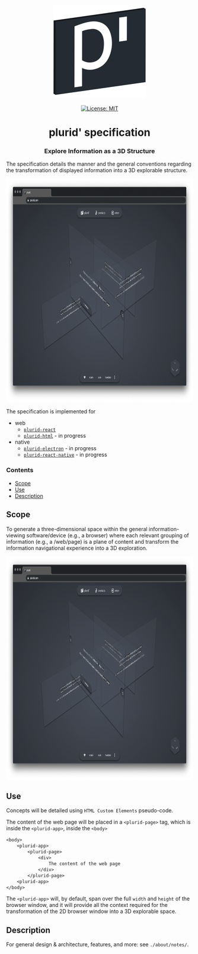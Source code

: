 <p align="center">
    <img src="https://raw.githubusercontent.com/plurid/plurid/master/about/identity/plurid-p-logo.png" height="250px">
    <br />
    <br />
    <a target="_blank" href="https://github.com/plurid/plurid/blob/master/packages/plurid-specification/LICENSE">
        <img src="https://img.shields.io/badge/license-MIT-blue.svg?colorB=1380C3&style=for-the-badge" alt="License: MIT">
    </a>
</p>



<h1 align="center">
    plurid' specification
</h1>


<h3 align="center">
    Explore Information as a 3D Structure
</h3>



The specification details the manner and the general conventions regarding the transformation of displayed information into a 3D explorable structure.


<p align="center">
    <img src="https://raw.githubusercontent.com/plurid/plurid/master/about/demo/plurid-com-example.png" height="600px">
</p>


The specification is implemented for

+ web
    + [`plurid-react`](https://github.com/plurid/plurid/tree/master/packages/plurid-web/plurid-react)
    + [`plurid-html`](https://github.com/plurid/plurid/tree/master/packages/plurid-web/plurid-html) - in progress
+ native
    + [`plurid-electron`](https://github.com/plurid/plurid/tree/master/packages/plurid-native/plurid-electron) - in progress
    + [`plurid-react-native`](https://github.com/plurid/plurid/tree/master/packages/plurid-native/plurid-react-native) - in progress



### Contents

+ [Scope](#scope)
+ [Use](#use)
+ [Description](#description)



## Scope

To generate a three-dimensional space within the general information-viewing software/device (e.g., a browser) where each relevant grouping of information (e.g., a /web/page) is a plane of content and transform the information navigational experience into a 3D exploration.

<div align="center">
    <img src="https://raw.githubusercontent.com/plurid/plurid/master/about/identity/plurid-demo.png" height="600px">
</div>



## Use

Concepts will be detailed using `HTML Custom Elements` pseudo-code.

The content of the web page will be placed in a `<plurid-page>` tag, which is inside the `<plurid-app>`, inside the `<body>`

    <body>
        <plurid-app>
            <plurid-page>
                <div>
                    The content of the web page
                </div>
            </plurid-page>
        <plurid-app>
    </body>

The `<plurid-app>` will, by default, span over the full `width` and `height` of the browser window, and it will provide all the context required for the transformation of the 2D browser window into a 3D explorable space.


## Description

For general design & architecture, features, and more: see `./about/notes/`.
